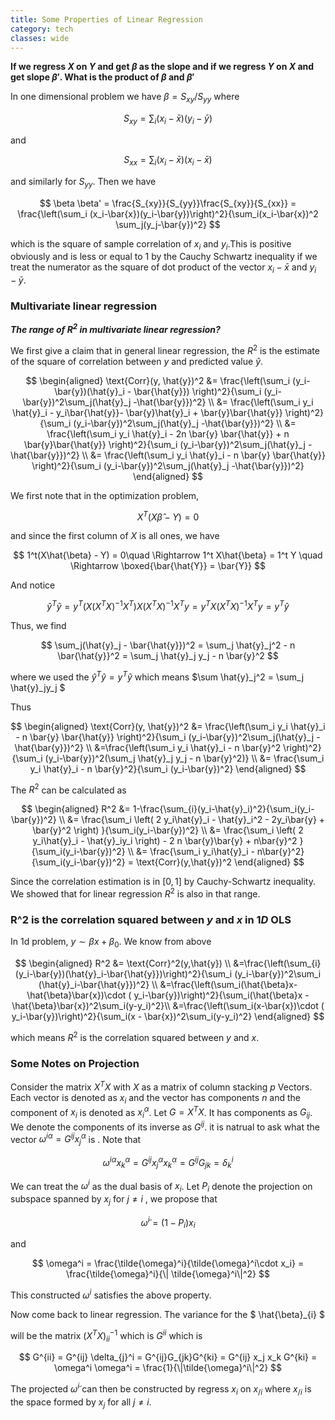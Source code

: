 ```yaml
---
title: Some Properties of Linear Regression
category: tech
classes: wide
---
```


**If we regress $X$ on $Y$ and get $\beta$ as the slope and if we regress $Y$ on $X$ and get slope $\beta'$. What is the product of $\beta$ and $\beta'$**

In one dimensional problem we have $\beta = S_{xy}/S_{yy}$ where 

$$
S_{xy} = \sum_i (x_i- \bar{x})(y_i - \bar{y})
$$

and 

$$
S_{xx} = \sum_i (x_i - \bar{x})(x_i-\bar{x})
$$

and similarly for $S_{yy}$. Then we have 

$$
\beta \beta' = \frac{S_{xy}}{S_{yy}}\frac{S_{xy}}{S_{xx}} = \frac{\left(\sum_i (x_i-\bar{x})(y_i-\bar{y})\right)^2}{\sum_i(x_i-\bar{x})^2 \sum_j(y_j-\bar{y})^2} 
$$

which is the square of sample correlation of $x_i$ and $y_i$.This is positive obviously and is less or equal to $1$ by the Cauchy Schwartz inequality if we treat the numerator as the square of dot product of the vector $x_i-\bar{x}$ and $y_i-\bar{y}$.



### Multivariate linear regression

***The range of $R^2$ in multivariate linear regression?***  

We first give a claim that in general linear regression, the $R^2$ is the estimate of the square of correlation between $y$ and predicted value $\hat{y}$.

$$
\begin{aligned}
\text{Corr}(y, \hat{y})^2 &= \frac{\left(\sum_i (y_i-\bar{y})(\hat{y}_i - \bar{\hat{y}}) \right)^2}{\sum_i (y_i-\bar{y})^2\sum_j(\hat{y}_j -\hat{\bar{y}})^2} \\
&= \frac{\left(\sum_i y_i \hat{y}_i - y_i\bar{\hat{y}}- \bar{y}\hat{y}_i + \bar{y}\bar{\hat{y}} \right)^2}{\sum_i (y_i-\bar{y})^2\sum_j(\hat{y}_j -\hat{\bar{y}})^2} \\
&= \frac{\left(\sum_i y_i \hat{y}_i  - 2n \bar{y} \bar{\hat{y}} + n \bar{y}\bar{\hat{y}} \right)^2}{\sum_i (y_i-\bar{y})^2\sum_j(\hat{y}_j -\hat{\bar{y}})^2} \\
&= \frac{\left(\sum_i y_i \hat{y}_i  - n \bar{y} \bar{\hat{y}} \right)^2}{\sum_i (y_i-\bar{y})^2\sum_j(\hat{y}_j -\hat{\bar{y}})^2} 
\end{aligned}
$$

We first note that in the optimization problem, 

$$
X^T(X\hat{\beta} - Y) = 0
$$

and since the first column of $X$ is all ones, we have 

$$
1^t(X\hat{\beta} - Y) = 0\quad \Rightarrow 1^t X\hat{\beta} = 1^t Y \quad \Rightarrow \boxed{\bar{\hat{Y}} = \bar{Y}}
$$

And notice 

$$
\hat{y}^T \hat{y} = y^T (X (X^TX)^{-1} X^T ) X(X^TX)^{-1}X^T y = y^TX(X^TX)^{-1}X^Ty = y^T\hat{y}
$$

Thus, we find 

$$
\sum_j(\hat{y}_j - \bar{\hat{y}})^2 = \sum_j \hat{y}_j^2 - n \bar{\hat{y}}^2 = \sum_j \hat{y}_j y_j - n \bar{y}^2
$$

where we used the $\hat{y}^T\hat{y} = y^T\hat{y}$  which means $\sum \hat{y}_j^2 = \sum_j \hat{y}_jy_j $  

Thus 

$$
\begin{aligned}
\text{Corr}(y, \hat{y})^2 &= \frac{\left(\sum_i y_i \hat{y}_i  - n \bar{y} \bar{\hat{y}} \right)^2}{\sum_i (y_i-\bar{y})^2\sum_j(\hat{y}_j -\hat{\bar{y}})^2}  \\
&=\frac{\left(\sum_i y_i \hat{y}_i  - n \bar{y}^2 \right)^2}{\sum_i (y_i-\bar{y})^2(\sum_j \hat{y}_j y_j - n \bar{y}^2)} \\
&= \frac{\sum_i y_i \hat{y}_i  - n \bar{y}^2}{\sum_i (y_i-\bar{y})^2} 
\end{aligned}
$$

The $R^2$ can be calculated as 

$$
\begin{aligned}
R^2 &= 1-\frac{\sum_{i}(y_i-\hat{y}_i)^2}{\sum_i(y_i-\bar{y})^2} \\
&= \frac{\sum_i \left( 2 y_i\hat{y}_i - \hat{y}_i^2 - 2y_i\bar{y} + \bar{y}^2 \right)  }{\sum_i(y_i-\bar{y})^2} \\
&= \frac{\sum_i \left( 2 y_i\hat{y}_i - \hat{y}_iy_i \right) - 2 n \bar{y}\bar{y} + n\bar{y}^2   }{\sum_i(y_i-\bar{y})^2} \\
&= \frac{\sum_i y_i\hat{y}_i - n\bar{y}^2}{\sum_i(y_i-\bar{y})^2} = \text{Corr}(y,\hat{y})^2
\end{aligned}
$$


Since the correlation estimation is in $[0,1]$ by Cauchy-Schwartz inequality. We showed that for linear regression $R^2$ is also in that range. 

### R^2 is the correlation squared between $y$ and $x$ in $1D$ OLS

In 1d problem, $y\sim \beta x + \beta_0$. We know from above 

$$
\begin{aligned}
R^2 &= \text{Corr}^2(y,\hat{y}) \\
&=\frac{\left(\sum_{i}(y_i-\bar{y})(\hat{y}_i-\bar{\hat{y}})\right)^2}{\sum_i (y_i-\bar{y})^2\sum_i (\hat{y}_i-\bar{\hat{y}})^2} \\
&=\frac{\left(\sum_i(\hat{\beta}x-\hat{\beta}\bar{x})\cdot ( y_i-\bar{y})\right)^2}{\sum_i(\hat{\beta}x - \hat{\beta}\bar{x})^2\sum_i(y-y_i)^2}\\
&=\frac{\left(\sum_i(x-\bar{x})\cdot ( y_i-\bar{y})\right)^2}{\sum_i(x - \bar{x})^2\sum_i(y-y_i)^2}
\end{aligned}
$$

which means $R^2$ is the correlation squared between $y$ and $x$. 


### Some Notes on Projection

Consider the matrix $X^TX$ with $X$ as a matrix of column stacking $p$ Vectors. Each vector is denoted as $x_i$ and the vector has components $n$ and the component of $x_i$ is denoted as $x_{i}^\alpha$.  Let $G = X^TX$. It has components as $G_{ij}$. We denote the components of its inverse as $G^{ij}$. it is natrual to ask what the vector $\omega^{i\alpha} = G^{ij}x_j^\alpha$ is . Note that 

$$
\omega^{i\alpha} x^\alpha_k = G^{ij}x_j^\alpha x_k^\alpha = G^{ij}G_{jk} = \delta_{k}^i
$$

We can treat the $\omega^i$ as the dual basis of $x_i$. Let $P_i$ denote the projection on subspace spanned by $x_j$ for $j\neq i$ , we propose that 

$$
\tilde{\omega}^i = (1 - P_i) x_i
$$

and 

$$
\omega^i = \frac{\tilde{\omega}^i}{\tilde{\omega}^i\cdot x_i} = \frac{\tilde{\omega}^i}{\| \tilde{\omega}^i\|^2}
$$

This constructed $\omega^i$ satisfies the above property. 

Now come back to linear regression. The variance for the 
$ \hat{\beta}_{i} $ 

will be the matrix $(X^TX)^{-1}_{ii}$  which is $G^{ii}$ which is 

$$
G^{ii} = G^{ij} \delta_{j}^i = G^{ij}G_{jk}G^{ki} = G^{ij} x_j x_k G^{ki} = \omega^i \omega^i = \frac{1}{\|\tilde{\omega}^i\|^2}
$$

The projected $\tilde{\omega}^i$ can then be constructed by regress $x_i$ on $x_{/i}$ where $x_{/i}$ is the space formed by $x_j$ for all $j\neq i$.  
